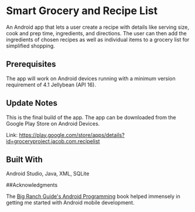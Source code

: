 # Smart Grocery and Recipe List

An Android app that lets a user create a recipe with details like serving size, cook and prep time, ingredients, and directions. The user can then add the ingredients of chosen recipes as well as individual items to a grocery list for simplified shopping.


## Prerequisites

The app will work on Android devices running with a minimum version requirement of 4.1 Jellybean (API 16).

## Update Notes

This is the final build of the app. The app can be downloaded from the Google Play Store on Android Devices. 

Link: https://play.google.com/store/apps/details?id=groceryproject.jacob.com.recipelist

## Built With

Android Studio, Java, XML, SQLite

##Acknowledgments

The [Big Ranch Guide's Android Programming](https://www.amazon.com/Android-Programming-Ranch-Guide-Guides/dp/0134706056/ref=sr_1_1?ie=UTF8&qid=1520138697&sr=8-1&keywords=big+nerd+ranch+android+programming&dpID=412puBdQscL&preST=_SY291_BO1,204,203,200_QL40_&dpSrc=srch) book helped immensely in getting me started with Android mobile development.
